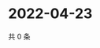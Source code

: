 # 2022-04-23

共 0 条

<!-- BEGIN WEIBO -->
<!-- 最后更新时间 Sat Apr 23 2022 04:01:11 GMT+0800 (China Standard Time) -->

<!-- END WEIBO -->
